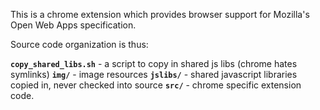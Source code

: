 This is a chrome extension which provides browser support for
Mozilla's Open Web Apps specification.  

Source code organization is thus:

**`copy_shared_libs.sh`** - a script to copy in shared js libs (chrome hates
                      symlinks)
**`img/`** - image resources
**`jslibs/`** - shared javascript libraries copied in, never checked into source 
**`src/`** - chrome specific extension code.

